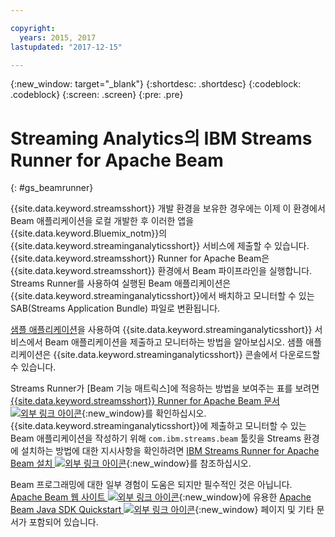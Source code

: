 ```yaml
---

copyright:
  years: 2015, 2017
lastupdated: "2017-12-15"

---
```


<!-- Attribute definitions -->
{:new_window: target="_blank"}
{:shortdesc: .shortdesc}
{:codeblock: .codeblock}
{:screen: .screen}
{:pre: .pre}

# Streaming Analytics의 IBM Streams Runner for Apache Beam
{: #gs_beamrunner}

{{site.data.keyword.streamsshort}} 개발 환경을 보유한 경우에는 이제 이 환경에서 Beam 애플리케이션을 로컬 개발한 후 이러한 앱을 {{site.data.keyword.Bluemix_notm}}의 {{site.data.keyword.streaminganalyticsshort}} 서비스에 제출할 수 있습니다. {{site.data.keyword.streamsshort}} Runner for Apache Beam은 {{site.data.keyword.streamsshort}} 환경에서 Beam 파이프라인을 실행합니다. Streams Runner를 사용하여 실행된 Beam 애플리케이션은 {{site.data.keyword.streaminganalyticsshort}}에서 배치하고 모니터할 수 있는 SAB(Streams Application Bundle) 파일로 변환됩니다.


[샘플 애플리케이션](/docs/services/StreamingAnalytics/c_starterapps.html)을 사용하여 {{site.data.keyword.streaminganalyticsshort}} 서비스에서 Beam 애플리케이션을 제출하고 모니터하는 방법을 알아보십시오. 샘플 애플리케이션은 {{site.data.keyword.streaminganalyticsshort}} 콘솔에서 다운로드할 수 있습니다.

Streams Runner가 [Beam 기능 매트릭스]에 적응하는 방법을 보여주는 표를 보려면 [{{site.data.keyword.streamsshort}} Runner for Apache Beam 문서 ![외부 링크 아이콘](../../icons/launch-glyph.svg "외부 링크 아이콘")](https://ibmstreams.github.io/streamsx.documentation/docs/beamrunner/beamrunner-1-intro/){:new_window}를 확인하십시오. {{site.data.keyword.streaminganalyticsshort}}에 제출하고 모니터할 수 있는 Beam 애플리케이션을 작성하기 위해 `com.ibm.streams.beam` 툴킷을 Streams 환경에 설치하는 방법에 대한 지시사항을 확인하려면 [IBM Streams Runner for Apache Beam 설치 ![외부 링크 아이콘](../../icons/launch-glyph.svg "외부 링크 아이콘")](http://bit.ly/2zFDpPr){:new_window}를 참조하십시오. 

Beam 프로그래밍에 대한 일부 경험이 도움은 되지만 필수적인 것은 아닙니다. [Apache Beam 웹 사이트 ![외부 링크 아이콘](../../icons/launch-glyph.svg "외부 링크 아이콘")](https://beam.apache.org/documentation/){:new_window}에 유용한 [Apache Beam Java SDK Quickstart ![외부 링크 아이콘](../../icons/launch-glyph.svg "외부 링크 아이콘")](https://beam.apache.org/get-started/quickstart-java/){:new_window} 페이지 및 기타 문서가 포함되어 있습니다. 

